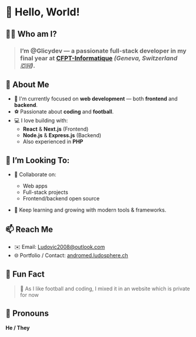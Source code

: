 # 👋 Hello, World!

## 👨‍💻 Who am I?

> ### I’m **@Glicydev** — a passionate full-stack developer in my final year at [CFPT-Informatique](https://www.cfpt.ch/) *(Geneva, Switzerland 🇨🇭)*.

## 🎯 About Me

- 🔭 I'm currently focused on **web development** — both **frontend** and **backend**.
- ⚽ Passionate about **coding** and **football**.
- 💻 I love building with:
  - **React** & **Next.js** (Frontend)
  - **Node.js** & **Express.js** (Backend)
  - Also experienced in **PHP**

## 🤝 I’m Looking To:

- 📌 Collaborate on:
  - Web apps
  - Full-stack projects
  - Frontend/backend open source

- 🌱 Keep learning and growing with modern tools & frameworks.

## 📫 Reach Me

- ✉️ Email: [Ludovic2008@outlook.com](mailto:Ludovic2008@outlook.com)
- 🌐 Portfolio / Contact: [andromed.ludosphere.ch](https://andromed.ludosphere.ch)

## 🧩 Fun Fact

> 🧠 As I like football and coding, I mixed it in an website which is private for now

## 💬 Pronouns

**He / They**
